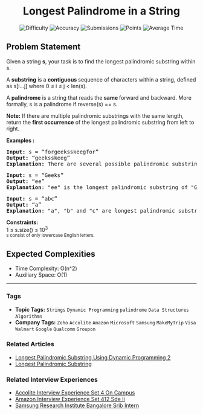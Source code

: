 <h1 align="center">Longest Palindrome in a String</h1>

<p align="center">
  <img alt="Difficulty" title="Difficulty" src="https://custom-icon-badges.demolab.com/badge/Difficulty: Medium-1F222E?style=for-the-badge&logoColor=white&logo=fire"/>
  <img alt="Accuracy" title="Accuracy" src="https://custom-icon-badges.demolab.com/badge/Accuracy: 23.2%25-1F222E?style=for-the-badge&logoColor=white&logo=target"/>
  <img alt="Submissions" title="Submissions" src="https://custom-icon-badges.demolab.com/badge/Submissions: 336K+-1F222E?style=for-the-badge&logoColor=white&logo=repo"/>
  <img alt="Points" title="Points" src="https://custom-icon-badges.demolab.com/badge/Points: 4-1F222E?style=for-the-badge&logoColor=white&logo=award"/>
  <img alt="Average Time" title="Average Time" src="https://custom-icon-badges.demolab.com/badge/Average%20Time: N/A-1F222E?style=for-the-badge&logoColor=white&logo=clock"/>
</p>

## Problem Statement

Given a string <b>s</b>, your task is to find the longest palindromic substring within s. 


A <b>substring</b> is a <b>contiguous </b>sequence of characters within a string, defined as s[i...j] where 0 ≤ i ≤ j < len(s).

A <b>palindrome</b> is a string that reads the <b>same </b>forward and backward. More formally, s is a palindrome if reverse(s) == s.


<b>Note:</b> If there are multiple palindromic substrings with the same length, return the <b>first occurrence</b> of the longest palindromic substring from left to right.

<b>Examples :</b>

<pre><b>Input: </b>s = “forgeeksskeegfor” <b>
Output: </b>“geeksskeeg”<b>
Explanation: </b>There are several possible palindromic substrings like “kssk”, “ss”, “eeksskee” etc. But the substring “geeksskeeg” is the longest among all.</pre>

<pre><b>Input: </b>s = “Geeks” <b>
Output: </b>“ee”
<b>Explanation</b>: "ee" is the longest palindromic substring of "Geeks". </pre>

<pre><b>Input: </b>s = “abc” <b>
Output: </b>“a”
<b>Explanation</b>: "a", "b" and "c" are longest palindromic substrings of same length. So, the first occurrence is returned.</pre>

<b>Constraints:</b><br>1 ≤ s.size() ≤ 10<sup>3<br>s consist of only lowercase English letters.<br></sup>

## Expected Complexities
- Time Complexity: O(n^2)
- Auxiliary Space: O(1)

<hr>

### Tags
- **Topic Tags:** `Strings` `Dynamic Programming` `palindrome` `Data Structures` `Algorithms`
- **Company Tags:** `Zoho` `Accolite` `Amazon` `Microsoft` `Samsung` `MakeMyTrip` `Visa` `Walmart` `Google` `Qualcomm` `Groupon`

### Related Articles
- [Longest Palindromic Substring Using Dynamic Programming 2](https://www.geeksforgeeks.org/longest-palindromic-substring-using-dynamic-programming-2/)
- [Longest Palindromic Substring](https://www.geeksforgeeks.org/longest-palindromic-substring/)

### Related Interview Experiences
- [Accolite Interview Experience Set 4 On Campus](https://www.geeksforgeeks.org/accolite-interview-experience-set-4-on-campus/)
- [Amazon Interview Experience Set 412 Sde Ii](httpss://www.geeksforgeeks.org/amazon-interview-experience-set-412-sde-ii/)
- [Samsung Research Institute Bangalore Srib Intern](https://www.geeksforgeeks.org/samsung-research-institute-bangalore-srib-intern/)
